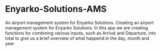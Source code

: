 # Enyarko-Solutions-AMS
An airport management system for Enyarko Solutions.
Creating an airport management system for Enyarko Solutions.
In this app we are creating functions for combining various inputs,
such as Arrival and Departure, into total to give us a brief overview of 
what happend in the day, month and year.
